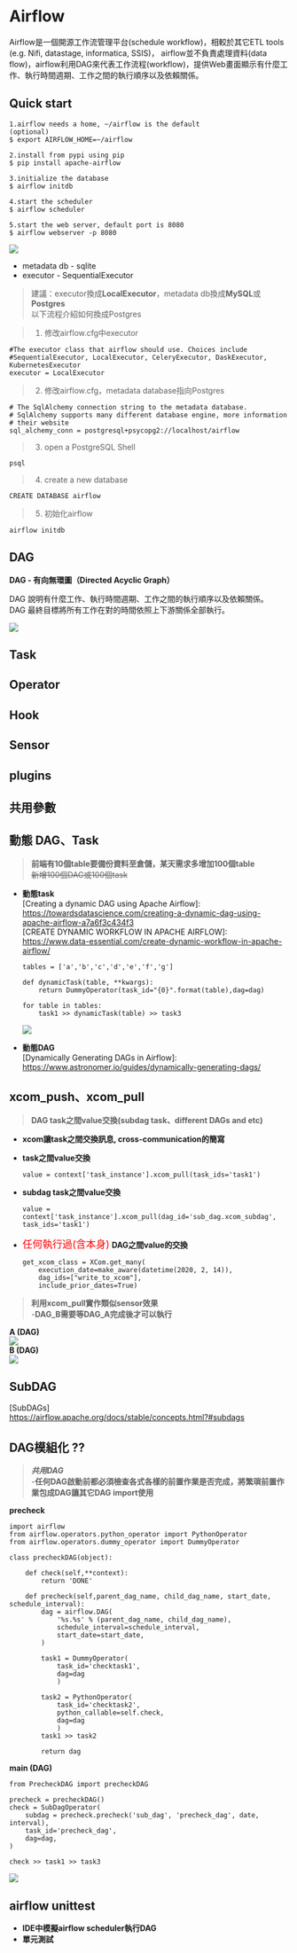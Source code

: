 # Airflow

Airflow是一個開源工作流管理平台(schedule workflow)，相較於其它ETL tools<br> (e.g. Nifi, datastage, informatica, SSIS)， airflow並不負責處理資料(data flow)，airflow利用DAG來代表工作流程(workflow)，提供Web畫面顯示有什麼工作、執行時間週期、工作之間的執行順序以及依賴關係。


## Quick start

    1.airflow needs a home, ~/airflow is the default
    (optional)
    $ export AIRFLOW_HOME=~/airflow
    
    2.install from pypi using pip
    $ pip install apache-airflow
    
    3.initialize the database
    $ airflow initdb
	
	4.start the scheduler
    $ airflow scheduler
	
	5.start the web server, default port is 8080
    $ airflow webserver -p 8080

![](images/airflow_webserver.png)

 - metadata db - sqlite
 - executor - SequentialExecutor
>   建議：executor換成**LocalExecutor**，metadata db換成**MySQL**或**Postgres**<br>
>   以下流程介紹如何換成Postgres

>   1. 修改airflow.cfg中executor<br>

    #The executor class that airflow should use. Choices include
    #SequentialExecutor, LocalExecutor, CeleryExecutor, DaskExecutor, KubernetesExecutor
    executor = LocalExecutor

>   2. 修改airflow.cfg，metadata database指向Postgres

    # The SqlAlchemy connection string to the metadata database.
    # SqlAlchemy supports many different database engine, more information
    # their website
    sql_alchemy_conn = postgresql+psycopg2://localhost/airflow

>   3.  open a PostgreSQL Shell

    psql

>   4.  create a new database

    CREATE DATABASE airflow

>   5.  初始化airflow

    airflow initdb


## DAG

**DAG - 有向無環圖（Directed Acyclic Graph）**

DAG 說明有什麼工作、執行時間週期、工作之間的執行順序以及依賴關係。<br>
DAG 最終目標將所有工作在對的時間依照上下游關係全部執行。

![](images/Unable.png)

## Task



## Operator



## Hook



## Sensor



## plugins


## 共用參數


## 動態 DAG、Task
>   **前端有10個table要備份資料至倉儲，某天需求多增加100個table**<br>
    ~~新增100個DAG或100個task~~

-   **動態task**<br>
[Creating a dynamic DAG using Apache Airflow]:<br> https://towardsdatascience.com/creating-a-dynamic-dag-using-apache-airflow-a7a6f3c434f3 <br>
[CREATE DYNAMIC WORKFLOW IN APACHE AIRFLOW]:<br> https://www.data-essential.com/create-dynamic-workflow-in-apache-airflow/

        tables = ['a','b','c','d','e','f','g']

        def dynamicTask(table, **kwargs):
            return DummyOperator(task_id="{0}".format(table),dag=dag)
        
        for table in tables:
            task1 >> dynamicTask(table) >> task3


    ![](images/dynamicTask.png)

-   **動態DAG**<br>
[Dynamically Generating DAGs in Airflow]: https://www.astronomer.io/guides/dynamically-generating-dags/

## xcom_push、xcom_pull
>   **DAG task之間value交換(subdag task、different DAGs and etc)**

-   **xcom讓task之間交換訊息, cross-communication的簡寫**

-   **task之間value交換**

        value = context['task_instance'].xcom_pull(task_ids='task1')

-   **subdag task之間value交換**

        value = context['task_instance'].xcom_pull(dag_id='sub_dag.xcom_subdag', task_ids='task1')

-   <font color=red size=4>任何執行過(含本身)</font> **DAG之間value的交換**

        get_xcom_class = XCom.get_many(
            execution_date=make_aware(datetime(2020, 2, 14)),
            dag_ids=["write_to_xcom"], 
            include_prior_dates=True)




>   **利用xcom_pull實作類似sensor效果**<br>
    -**DAG_B需要等DAG_A完成後才可以執行**

**A (DAG)**<br>
![](images/A_DAG.png)<br>
**B (DAG)**<br>
![](images/B_DAG.png)<br>

## SubDAG
[SubDAGs]<br>
https://airflow.apache.org/docs/stable/concepts.html?#subdags


## DAG模組化 ??
>   ***共用DAG***<br>
    -**任何DAG啟動前都必須檢查各式各樣的前置作業是否完成，將繁瑣前置作業包成DAG讓其它DAG import使用**

**precheck**

    import airflow
    from airflow.operators.python_operator import PythonOperator
    from airflow.operators.dummy_operator import DummyOperator

    class precheckDAG(object):

        def check(self,**context):
            return 'DONE'

        def precheck(self,parent_dag_name, child_dag_name, start_date, schedule_interval):
            dag = airflow.DAG(
                '%s.%s' % (parent_dag_name, child_dag_name),
                schedule_interval=schedule_interval,
                start_date=start_date,
            )

            task1 = DummyOperator(
                task_id='checktask1', 
                dag=dag
                )

            task2 = PythonOperator(
                task_id='checktask2', 
                python_callable=self.check, 
                dag=dag
                )        
            task1 >> task2

            return dag


**main (DAG)**

    from PrecheckDAG import precheckDAG

    precheck = precheckDAG()
    check = SubDagOperator(
        subdag = precheck.precheck('sub_dag', 'precheck_dag', date, interval),
        task_id='precheck_dag',
        dag=dag,
    )

    check >> task1 >> task3

![](images/precheck.png)


## airflow unittest
-  **IDE中模擬airflow scheduler執行DAG**
-  **單元測試**
